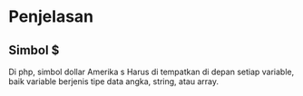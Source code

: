 # Penjelasan 
## Simbol $
Di php, simbol dollar Amerika   s    Harus di tempatkan di depan setiap variable, baik variable berjenis tipe data angka, string, atau array.
